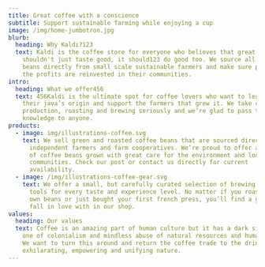 ```yaml
---
title: Great coffee with a conscience
subtitle: Support sustainable farming while enjoying a cup
image: /img/home-jumbotron.jpg
blurb:
  heading: Why Kaldi?123
  text: Kaldi is the coffee store for everyone who believes that great coffee
    shouldn't just taste good, it should123 do good too. We source all of our
    beans directly from small scale sustainable farmers and make sure part of
    the profits are reinvested in their communities.
intro:
  heading: What we offer456
  text: 456Kaldi is the ultimate spot for coffee lovers who want to learn about
    their java’s origin and support the farmers that grew it. We take coffee
    production, roasting and brewing seriously and we’re glad to pass that
    knowledge to anyone.
products:
  - image: img/illustrations-coffee.svg
    text: We sell green and roasted coffee beans that are sourced directly from
      independent farmers and farm cooperatives. We’re proud to offer a variety
      of coffee beans grown with great care for the environment and local
      communities. Check our post or contact us directly for current
      availability.
  - image: /img/illustrations-coffee-gear.svg
    text: We offer a small, but carefully curated selection of brewing gear and
      tools for every taste and experience level. No matter if you roast your
      own beans or just bought your first french press, you’ll find a gadget to
      fall in love with in our shop.
values:
  heading: Our values
  text: Coffee is an amazing part of human culture but it has a dark side too –
    one of colonialism and mindless abuse of natural resources and human lives.
    We want to turn this around and return the coffee trade to the drink’s
    exhilarating, empowering and unifying nature.
---
```


